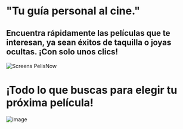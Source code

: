 # "Tu guía personal al cine." 
## Encuentra rápidamente las películas que te interesan, ya sean éxitos de taquilla o joyas ocultas. ¡Con solo unos clics!
![Screens PelisNow](https://github.com/user-attachments/assets/1de9b183-2c27-4d60-8c28-d300de2a7220)

# ¡Todo lo que buscas para elegir tu próxima película!
![image](https://github.com/user-attachments/assets/22313bb1-3b3c-4d62-92e9-13825cd0ea48)

